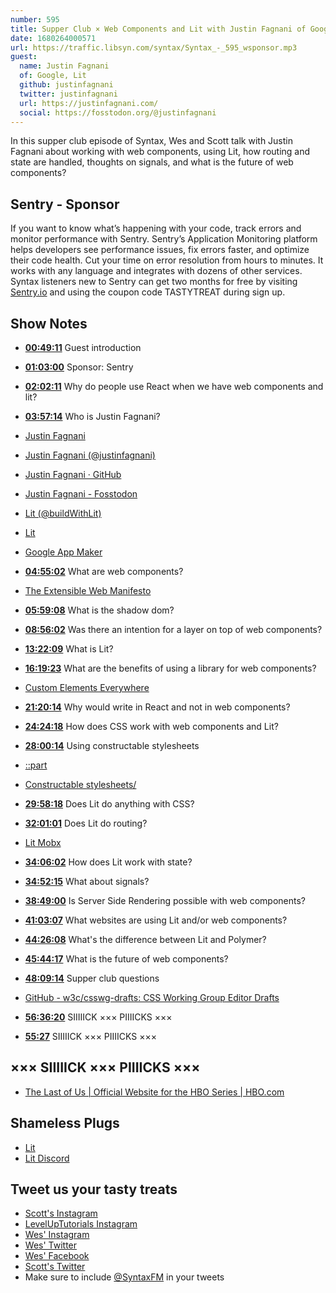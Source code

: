 ```yaml
---
number: 595
title: Supper Club × Web Components and Lit with Justin Fagnani of Google
date: 1680264000571
url: https://traffic.libsyn.com/syntax/Syntax_-_595_wsponsor.mp3
guest:
  name: Justin Fagnani
  of: Google, Lit
  github: justinfagnani
  twitter: justinfagnani
  url: https://justinfagnani.com/
  social: https://fosstodon.org/@justinfagnani
---
```


In this supper club episode of Syntax, Wes and Scott talk with Justin Fagnani about working with web components, using Lit, how routing and state are handled, thoughts on signals, and what is the future of web components?

## Sentry - Sponsor

If you want to know what’s happening with your code, track errors and monitor performance with Sentry. Sentry’s Application Monitoring platform helps developers see performance issues, fix errors faster, and optimize their code health. Cut your time on error resolution from hours to minutes. It works with any language and integrates with dozens of other services. Syntax listeners new to Sentry can get two months for free by visiting [Sentry.io](https://sentry.io) and using the coupon code TASTYTREAT during sign up.

## Show Notes

- **[00:49:11](#t=00:49:11)** Guest introduction
- **[01:03:00](#t=01:03:00)** Sponsor: Sentry
- **[02:02:11](#t=02:02:11)** Why do people use React when we have web components and lit?
- **[03:57:14](#t=03:57:14)** Who is Justin Fagnani?
- [Justin Fagnani](https://justinfagnani.com/)
- [Justin Fagnani (@justinfagnani)](https://twitter.com/justinfagnani)
- [Justin Fagnani · GitHub](https://github.com/justinfagnani)
- [Justin Fagnani - Fosstodon](https://fosstodon.org/@justinfagnani)
- [Lit (@buildWithLit)](https://twitter.com/buildWithLit)
- [Lit](https://lit.dev/)
- [Google App Maker](https://en.wikipedia.org/wiki/Google_App_Maker)
- **[04:55:02](#t=04:55:02)** What are web components?
- [The Extensible Web Manifesto](https://github.com/extensibleweb/manifesto)
- **[05:59:08](#t=05:59:08)** What is the shadow dom?
- **[08:56:02](#t=08:56:02)** Was there an intention for a layer on top of web components?
- **[13:22:09](#t=13:22:09)** What is Lit?
- **[16:19:23](#t=16:19:23)** What are the benefits of using a library for web components?
- [Custom Elements Everywhere](https://custom-elements-everywhere.com/)
- **[21:20:14](#t=21:20:14)** Why would write in React and not in web components?
- **[24:24:18](#t=24:24:18)** How does CSS work with web components and Lit?
- **[28:00:14](#t=28:00:14)** Using constructable stylesheets
- [::part](https://developer.mozilla.org/en-US/docs/Web/CSS/::part)
- [Constructable stylesheets/](https://web.dev/constructable-stylesheets/)
- **[29:58:18](#t=29:58:18)** Does Lit do anything with CSS?
- **[32:01:01](#t=32:01:01)** Does Lit do routing?
- [Lit Mobx](https://www.npmjs.com/package/@adobe/lit-mobx)
- **[34:06:02](#t=34:06:02)** How does Lit work with state?
- **[34:52:15](#t=34:52:15)** What about signals?
- **[38:49:00](#t=38:49:00)** Is Server Side Rendering possible with web components?
- **[41:03:07](#t=41:03:07)** What websites are using Lit and/or web components?
- **[44:26:08](#t=44:26:08)** What's the difference between Lit and Polymer?
- **[45:44:17](#t=45:44:17)** What is the future of web components?
- **[48:09:14](#t=48:09:14)** Supper club questions
- [GitHub - w3c/csswg-drafts: CSS Working Group Editor Drafts](https://github.com/w3c/csswg-drafts)
- **[56:36:20](#t=56:36:20)** SIIIIICK ××× PIIIICKS ×××

- **[55:27](#t=55:27)** SIIIIICK ××× PIIIICKS ×××

## ××× SIIIIICK ××× PIIIICKS ×××

- [The Last of Us | Official Website for the HBO Series | HBO.com](https://www.hbo.com/the-last-of-us)

## Shameless Plugs

- [Lit](https://lit.dev/)
- [Lit Discord](https://lit.dev/discord/)

## Tweet us your tasty treats

- [Scott's Instagram](https://www.instagram.com/stolinski/)
- [LevelUpTutorials Instagram](https://www.instagram.com/LevelUpTutorials/)
- [Wes' Instagram](https://www.instagram.com/wesbos/)
- [Wes' Twitter](https://twitter.com/wesbos)
- [Wes' Facebook](https://www.facebook.com/wesbos.developer)
- [Scott's Twitter](https://twitter.com/stolinski)
- Make sure to include [@SyntaxFM](https://twitter.com/SyntaxFM) in your tweets
